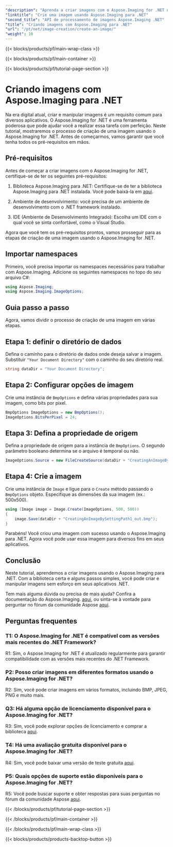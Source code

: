 ```yaml
---
"description": "Aprenda a criar imagens com o Aspose.Imaging for .NET neste tutorial abrangente."
"linktitle": "Crie uma imagem usando Aspose.Imaging para .NET"
"second_title": "API de processamento de imagens Aspose.Imaging .NET"
"title": "Criando imagens com Aspose.Imaging para .NET"
"url": "/pt/net/image-creation/create-an-image/"
"weight": 10
---
```


{{< blocks/products/pf/main-wrap-class >}}

{{< blocks/products/pf/main-container >}}

{{< blocks/products/pf/tutorial-page-section >}}

# Criando imagens com Aspose.Imaging para .NET

Na era digital atual, criar e manipular imagens é um requisito comum para diversos aplicativos. O Aspose.Imaging for .NET é uma ferramenta poderosa que pode ajudar você a realizar essa tarefa com perfeição. Neste tutorial, mostraremos o processo de criação de uma imagem usando o Aspose.Imaging for .NET. Antes de começarmos, vamos garantir que você tenha todos os pré-requisitos em mãos.

## Pré-requisitos

Antes de começar a criar imagens com o Aspose.Imaging for .NET, certifique-se de ter os seguintes pré-requisitos:

1. Biblioteca Aspose.Imaging para .NET: Certifique-se de ter a biblioteca Aspose.Imaging para .NET instalada. Você pode baixá-la em [aqui](https://releases.aspose.com/imaging/net/).

2. Ambiente de desenvolvimento: você precisa de um ambiente de desenvolvimento com o .NET framework instalado.

3. IDE (Ambiente de Desenvolvimento Integrado): Escolha um IDE com o qual você se sinta confortável, como o Visual Studio.

Agora que você tem os pré-requisitos prontos, vamos prosseguir para as etapas de criação de uma imagem usando o Aspose.Imaging for .NET.

## Importar namespaces

Primeiro, você precisa importar os namespaces necessários para trabalhar com Aspose.Imaging. Adicione os seguintes namespaces no topo do seu arquivo C#:


```csharp
using Aspose.Imaging;
using Aspose.Imaging.ImageOptions;
```

## Guia passo a passo

Agora, vamos dividir o processo de criação de uma imagem em várias etapas.

## Etapa 1: definir o diretório de dados

Defina o caminho para o diretório de dados onde deseja salvar a imagem. Substituir `"Your Document Directory"` com o caminho do seu diretório real.

```csharp
string dataDir = "Your Document Directory";
```

## Etapa 2: Configurar opções de imagem

Crie uma instância de `BmpOptions` e defina várias propriedades para sua imagem, como bits por pixel.

```csharp
BmpOptions ImageOptions = new BmpOptions();
ImageOptions.BitsPerPixel = 24;
```

## Etapa 3: Defina a propriedade de origem

Defina a propriedade de origem para a instância de `BmpOptions`. O segundo parâmetro booleano determina se o arquivo é temporal ou não.

```csharp
ImageOptions.Source = new FileCreateSource(dataDir + "CreatingAnImageBySettingPath_out.bmp", false);
```

## Etapa 4: Crie a imagem

Crie uma instância de `Image` e ligue para o `Create` método passando o `BmpOptions` objeto. Especifique as dimensões da sua imagem (ex.: 500x500).

```csharp
using (Image image = Image.Create(ImageOptions, 500, 500))
{
    image.Save(dataDir + "CreatingAnImageBySettingPath1_out.bmp");
}
```

Parabéns! Você criou uma imagem com sucesso usando o Aspose.Imaging para .NET. Agora você pode usar essa imagem para diversos fins em seus aplicativos.

## Conclusão

Neste tutorial, aprendemos a criar imagens usando o Aspose.Imaging para .NET. Com a biblioteca certa e alguns passos simples, você pode criar e manipular imagens sem esforço em seus aplicativos .NET.

Tem mais alguma dúvida ou precisa de mais ajuda? Confira a documentação do Aspose.Imaging. [aqui](https://reference.aspose.com/imaging/net/), ou sinta-se à vontade para perguntar no fórum da comunidade Aspose [aqui](https://forum.aspose.com/).

## Perguntas frequentes

### T1: O Aspose.Imaging for .NET é compatível com as versões mais recentes do .NET Framework?

R1: Sim, o Aspose.Imaging for .NET é atualizado regularmente para garantir compatibilidade com as versões mais recentes do .NET Framework.

### P2: Posso criar imagens em diferentes formatos usando o Aspose.Imaging for .NET?

R2: Sim, você pode criar imagens em vários formatos, incluindo BMP, JPEG, PNG e muito mais.

### Q3: Há alguma opção de licenciamento disponível para o Aspose.Imaging for .NET?

R3: Sim, você pode explorar opções de licenciamento e comprar a biblioteca [aqui](https://purchase.aspose.com/buy).

### T4: Há uma avaliação gratuita disponível para o Aspose.Imaging for .NET?

R4: Sim, você pode baixar uma versão de teste gratuita [aqui](https://releases.aspose.com/imaging/net/).

### P5: Quais opções de suporte estão disponíveis para o Aspose.Imaging for .NET?

R5: Você pode buscar suporte e obter respostas para suas perguntas no fórum da comunidade Aspose [aqui](https://forum.aspose.com/).

{{< /blocks/products/pf/tutorial-page-section >}}

{{< /blocks/products/pf/main-container >}}

{{< /blocks/products/pf/main-wrap-class >}}

{{< blocks/products/products-backtop-button >}}